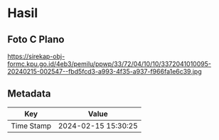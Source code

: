 # Hasil

## Foto C Plano

https://sirekap-obj-formc.kpu.go.id/4eb3/pemilu/ppwp/33/72/04/10/10/3372041010095-20240215-002547--fbd5fcd3-a993-4f35-a937-f966fa1e6c39.jpg


## Metadata

| Key        | Value               |
| ---------- | ------------------- |
| Time Stamp | 2024-02-15 15:30:25 |



